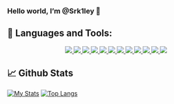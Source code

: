 ### Hello world, I’m @Srk1ley 👋

## 🚀 Languages and Tools:

<p align="center"> 
    <a href="https://www.w3.org/html/" target="_blank"> <img src="https://imgur.com/bM2HZti.png"/> </a> 
    <a href="https://www.w3schools.com/css/" target="_blank"> <img src="https://imgur.com/kzDlP7k.png"/> </a>
    <a href="https://www.lua.org/" target="_blank"> <img src="https://imgur.com/nHPsWeZ.png"/> </a>
    <a href="https://www.mysql.com/" target="_blank"> <img src="https://imgur.com/LbrpmU6.png"/> </a>
    <a href="https://git-scm.com/" target="_blank"> <img src="https://imgur.com/MVOdqub.png"/> </a> 
    <a href="https://code.visualstudio.com/" target="_blank"> <img src="https://i.imgur.com/MflEq5a.png"/> </a>
    <a href="https://azure.microsoft.com/en-us/products/devops/" target="_blank"> <img src="https://i.imgur.com/zDhbbHq.png"/> </a>
    <a href="https://www.bugzilla.org/" target="_blank"> <img src="https://i.imgur.com/UgvIUpG.png"/> </a>
    <a href="https://www.photoshop.com/en" target="_blank"> <img src="https://i.imgur.com/wDVkgR9.png"/> </a>
    <a href="https://www.illustrator.com/en" target="_blank"> <img src="https://i.imgur.com/bZ4NZWF.png"/> </a>
    <a href="https://www.adobe.com/products/indesign.html" target="_blank"> <img src="https://i.imgur.com/qfLvSG3.png"/> </a>
    <a href="https://www.figma.com/" target="_blank"> <img src="https://i.imgur.com/AFzcPp6.png"/> </a>
</p>

## 📈 Github Stats

[![My Stats](https://github-readme-stats.vercel.app/api?username=Srk1ley&theme=dark&show_icons=true)](https://github.com/anuraghazra/github-readme-stats)
[![Top Langs](https://github-readme-stats.vercel.app/api/top-langs/?username=Srk1ley&theme=dark&layout=compact&show_icons=true)](https://github.com/anuraghazra/github-readme-stats)
